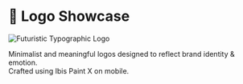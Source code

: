 # 🎨 Logo Showcase

![Futuristic Typographic Logo](./Futuristic%20Typographic%20Logo%20-%20inspired%20by%20Swiss%20designs.png)

Minimalist and meaningful logos designed to reflect brand identity & emotion.  
Crafted using Ibis Paint X on mobile.
